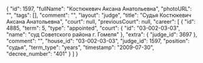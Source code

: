 {
    "id": 1597,
    "fullName": "Костюкевич Аксана Анатольевна",
    "photoURL": "",
    "tags": [],
    "comment": "",
    "layout": "judge",
    "title": "Судья Костюкевич Аксана Анатольевна",
    "court": null,
    "previousCourt": null,
    "career": [
        {
            "id": 4885,
            "term": 5,
            "type": "appointed",
            "court": {
                "id": "03-002-03-03",
                "name": "суд Советского района г. Гомеля"
            },
            "extra": {
                "judge_id": 3697
            },
            "comment": "",
            "house_id": "03-002-03-03",
            "judge_id": 1597,
            "position": "судья",
            "term_type": "years",
            "timestamp": "2009-07-30",
            "decree_number": "401"
        }
    ]
}